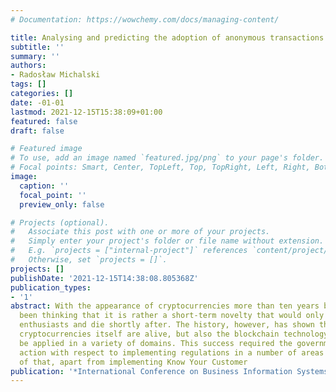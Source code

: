 ```yaml
---
# Documentation: https://wowchemy.com/docs/managing-content/

title: Analysing and predicting the adoption of anonymous transactions in cryptocurrencies
subtitle: ''
summary: ''
authors:
- Radosław Michalski
tags: []
categories: []
date: -01-01
lastmod: 2021-12-15T15:38:09+01:00
featured: false
draft: false

# Featured image
# To use, add an image named `featured.jpg/png` to your page's folder.
# Focal points: Smart, Center, TopLeft, Top, TopRight, Left, Right, BottomLeft, Bottom, BottomRight.
image:
  caption: ''
  focal_point: ''
  preview_only: false

# Projects (optional).
#   Associate this post with one or more of your projects.
#   Simply enter your project's folder or file name without extension.
#   E.g. `projects = ["internal-project"]` references `content/project/deep-learning/index.md`.
#   Otherwise, set `projects = []`.
projects: []
publishDate: '2021-12-15T14:38:08.805368Z'
publication_types:
- '1'
abstract: With the appearance of cryptocurrencies more than ten years back, many have
  been thinking that it is rather a short-term novelty that would only interest few
  enthusiasts and die shortly after. The history, however, has shown that not only
  cryptocurrencies itself are alive, but also the blockchain technology started to
  be applied in a variety of domains. This success required the governments to take
  action with respect to implementing regulations in a number of areas and, as a result
  of that, apart from implementing Know Your Customer
publication: '*International Conference on Business Information Systems*'
---
```


